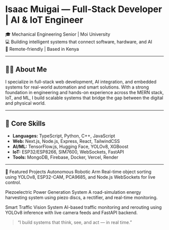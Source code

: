 # Isaac Muigai — Full-Stack Developer | AI & IoT Engineer

🎓 Mechanical Engineering Senior | Moi University  
💻 Building intelligent systems that connect software, hardware, and AI  
📍 Remote-friendly | Based in Kenya

---

## 👨‍💻 About Me

I specialize in full-stack web development, AI integration, and embedded systems for real-world automation and smart solutions. With a strong foundation in engineering and hands-on experience across the MERN stack, IoT, and ML, I build scalable systems that bridge the gap between the digital and physical world.

---

## 🔧 Core Skills

- **Languages:** TypeScript, Python, C++, JavaScript  
- **Web:** Next.js, Node.js, Express, React, TailwindCSS  
- **AI/ML:** TensorFlow.js, Hugging Face, YOLOv8, XGBoost  
- **IoT:** ESP32/ESP8266, SIM7600, WebSockets, FastAPI  
- **Tools:** MongoDB, Firebase, Docker, Vercel, Render

---

🚀 Featured Projects
Autonomous Robotic Arm
Real-time object sorting using YOLOv8, ESP32-CAM, PCA9685, and Node.js WebSockets for live control.

Piezoelectric Power Generation System
A road-simulation energy harvesting system using piezo discs, a rectifier, and real-time monitoring.

Smart Traffic Vision System
AI-based traffic monitoring and rerouting using YOLOv8 inference with live camera feeds and FastAPI backend.


> “I build systems that think, see, and act — in real time.”
